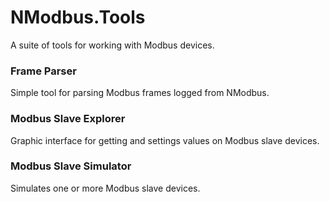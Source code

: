 # NModbus.Tools
A suite of tools for working with Modbus devices.

### Frame Parser
Simple tool for parsing Modbus frames logged from NModbus.

### Modbus Slave Explorer
Graphic interface for getting and settings values on Modbus slave devices.

### Modbus Slave Simulator
Simulates one or more Modbus slave devices.
